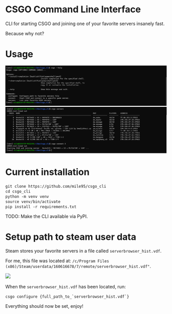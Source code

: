 # CSGO Command Line Interface

CLI for starting CSGO and joining one of your favorite servers insanely fast.

Because why not?

# Usage

![](src/csgo_help.png)
![](src/csgo_connect.png)

# Current installation
```
git clone https://github.com/mile95/csgo_cli
cd csgo_cli
python -m venv venv
source venv/bin/activate
pip install -r requirements.txt
```
TODO: Make the CLI available via PyPI.

# Setup path to steam user data

Steam stores your favorite servers in a file called `serverbrowser_hist.vdf`. 

For me, this file was located at:
```/c/Program Files (x86)/Steam/userdata/160616678/7/remote/serverbrowser_hist.vdf"```.

![](src/csgo_configure.png)

When the `serverbrowser_hist.vdf` has been located, run: 
```
csgo configure {full_path_to_`serverbrowser_hist.vdf`}
```

Everything should now be set, enjoy!
